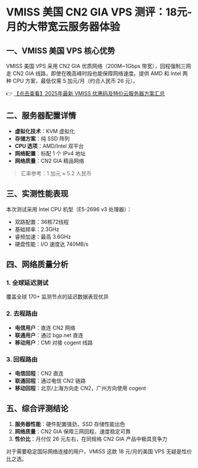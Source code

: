 # VMISS 美国 CN2 GIA VPS 测评：18元-月的大带宽云服务器体验

## 一、VMISS 美国 VPS 核心优势

VMISS 美国 VPS 采用 CN2 GIA 优质网络（200M~1Gbps 带宽），回程强制三网走 CN2 GIA 线路，即使在晚高峰时段也能保障网络速度。提供 AMD 和 Intel 两种 CPU 方案，最低仅需 5 加元/月（约合人民币 26 元）。

👉 [【点击查看】2025年最新 VMISS 优惠码及特价云服务器方案汇总](https://bit.ly/Vmiss)

## 二、服务器配置详情

- **虚拟化技术**：KVM 虚拟化
- **存储方案**：纯 SSD 阵列
- **CPU 选项**：AMD/Intel 双平台
- **网络配置**：标配 1 个 IPv4 地址
- **网络质量**：CN2 GIA 精品网络

> 汇率参考：1 加元 ≈ 5.2 人民币

## 三、实测性能表现

本次测试采用 Intel CPU 机型（E5-2696 v3 处理器）：
- 双路配置：36核72线程
- 基础频率：2.3GHz
- 睿频加速：最高 3.6GHz
- 硬盘性能：I/O 速度达 740MB/s

## 四、网络质量分析

### 1. 全球延迟测试
覆盖全球 170+ 监测节点的延迟数据表现优异

### 2. 去程路由
- **电信用户**：直连 CN2 网络
- **联通用户**：通过 bgp.net 直连
- **移动用户**：CMI 对接 cogent 线路

### 3. 回程路由
- **电信回程**：CN2 直连
- **联通回程**：通过电信 CN2 链路
- **移动回程**：北京/上海方向走 CN2，广州方向使用 cogent

## 五、综合评测结论

1. **服务器性能**：硬件配置强劲，SSD 存储性能出色
2. **网络质量**：CN2 GIA 保障三网回程，速度稳定可靠
3. **性价比**：月付仅 26 元左右，在同规格 CN2 GIA 产品中极具竞争力

对于需要稳定国际网络连接的用户，VMISS 这款 18 元/月的美国 VPS 无疑是性价比之选。